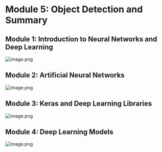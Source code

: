 

# Module 5: Object Detection and Summary
## Module 1: Introduction to Neural Networks and Deep Learning
![image.png](https://prod-files-secure.s3.us-west-2.amazonaws.com/03e82b26-cccb-4906-bb56-adabcbdc0655/a8d40bcb-c482-4026-8872-311e16b2dc63/image.png?X-Amz-Algorithm=AWS4-HMAC-SHA256&X-Amz-Content-Sha256=UNSIGNED-PAYLOAD&X-Amz-Credential=ASIAZI2LB4665US6SMJ2%2F20250131%2Fus-west-2%2Fs3%2Faws4_request&X-Amz-Date=20250131T181934Z&X-Amz-Expires=3600&X-Amz-Security-Token=IQoJb3JpZ2luX2VjELr%2F%2F%2F%2F%2F%2F%2F%2F%2F%2FwEaCXVzLXdlc3QtMiJGMEQCICaFv6pPNcrhUXPfTwJ6YU5%2FXORbebAR5IlYRJvw0i7uAiAUsAS0uJLdZAdH0hXJ26mZf%2BACI66JfeOWrSSM4devJyqIBAjD%2F%2F%2F%2F%2F%2F%2F%2F%2F%2F8BEAAaDDYzNzQyMzE4MzgwNSIM9ZdUvjinsF%2BIBxK4KtwDNq8htig%2FrGjSiDtX0DGyFWT1zhPLRmHKABspU0gCqvEIa30ubgacXIafGP1STW2CYIeAl1DB9Q%2B2OlrvI6tiGRXw%2FiGcH%2FMrIdbsjoA4LCzuQRwH8A5IiNyair4oibeZd7d3oTnSE9G9NKHRvyj4UJ1tlKN3YDQAu%2BtBkZ8uvi7Ok9w8ufab5hS%2Fa0y4cgelOCOM68YnN5AZCB6Ww70JzyXFuUZFOAzI5WL6hI%2FGUtLSCQelJ5k20Sicv2GW74So9TwpwiC5Fulxlo9EprVtBJNFJWRtk8UWuhNdB2iLeMm7r2ejhfBkBspTaX54aDKHFsGE6fj756W917Mht10gZEGJW1Md7UPyt64fDGkOce9Cf1xdGgheJEz07%2FrD7BDZf6HZAxXm4gzX0BJ5zOuD5x9FeAFgj4u3yNCxdihho2rwgbaQ8%2FrZkxqUHXVOw5cOqWEQ%2FpiRT%2F%2FqJlTWhjLPKogAX%2F8%2FKEVW9iAcq0sRFeV3WZn6IGEMkHhr8M1ZrID3PgFtmQNOB2SmtaiotwMg0xvvAG5ayxhZ8ew3Ei%2B0DsI9sN82QvLa9HGY762pfx9Pm%2F9swI8bVrdUfuO2YGg2KxmRqSjjZz9NAvDvE2dbxDMEma%2BlT3r9H1kyKg0w5aP0vAY6pgG8s7UTxa9n6Z0la2Os644ym8MMjFwptGQ2N7pIkwSJlPYxKLAFIibweaxeYaexazxJxcLm%2FyDxWS7y8qHzuepd0OyOmkPzuguLWEf0A4QiKJ7RBz%2FNXj7LvJMl%2FaYpFQ9TFIv3HnJ2GnYHL5lYFoJ172NdB%2FUre0oyoL6tbNU8OjcibRBoR0sUqqTvVG9kGi2KB7Hfn1jtHkYgiXthOCe8MEKQun1n&X-Amz-Signature=62f89c918579ebed2a11d1a878c50cd2ff2d643d3148d00117b5d9152e08d9d6&X-Amz-SignedHeaders=host&x-id=GetObject)
## Module 2: Artificial Neural Networks
![image.png](https://prod-files-secure.s3.us-west-2.amazonaws.com/03e82b26-cccb-4906-bb56-adabcbdc0655/5157ca89-62da-41d9-a98f-6432b71047a9/image.png?X-Amz-Algorithm=AWS4-HMAC-SHA256&X-Amz-Content-Sha256=UNSIGNED-PAYLOAD&X-Amz-Credential=ASIAZI2LB4665US6SMJ2%2F20250131%2Fus-west-2%2Fs3%2Faws4_request&X-Amz-Date=20250131T181934Z&X-Amz-Expires=3600&X-Amz-Security-Token=IQoJb3JpZ2luX2VjELr%2F%2F%2F%2F%2F%2F%2F%2F%2F%2FwEaCXVzLXdlc3QtMiJGMEQCICaFv6pPNcrhUXPfTwJ6YU5%2FXORbebAR5IlYRJvw0i7uAiAUsAS0uJLdZAdH0hXJ26mZf%2BACI66JfeOWrSSM4devJyqIBAjD%2F%2F%2F%2F%2F%2F%2F%2F%2F%2F8BEAAaDDYzNzQyMzE4MzgwNSIM9ZdUvjinsF%2BIBxK4KtwDNq8htig%2FrGjSiDtX0DGyFWT1zhPLRmHKABspU0gCqvEIa30ubgacXIafGP1STW2CYIeAl1DB9Q%2B2OlrvI6tiGRXw%2FiGcH%2FMrIdbsjoA4LCzuQRwH8A5IiNyair4oibeZd7d3oTnSE9G9NKHRvyj4UJ1tlKN3YDQAu%2BtBkZ8uvi7Ok9w8ufab5hS%2Fa0y4cgelOCOM68YnN5AZCB6Ww70JzyXFuUZFOAzI5WL6hI%2FGUtLSCQelJ5k20Sicv2GW74So9TwpwiC5Fulxlo9EprVtBJNFJWRtk8UWuhNdB2iLeMm7r2ejhfBkBspTaX54aDKHFsGE6fj756W917Mht10gZEGJW1Md7UPyt64fDGkOce9Cf1xdGgheJEz07%2FrD7BDZf6HZAxXm4gzX0BJ5zOuD5x9FeAFgj4u3yNCxdihho2rwgbaQ8%2FrZkxqUHXVOw5cOqWEQ%2FpiRT%2F%2FqJlTWhjLPKogAX%2F8%2FKEVW9iAcq0sRFeV3WZn6IGEMkHhr8M1ZrID3PgFtmQNOB2SmtaiotwMg0xvvAG5ayxhZ8ew3Ei%2B0DsI9sN82QvLa9HGY762pfx9Pm%2F9swI8bVrdUfuO2YGg2KxmRqSjjZz9NAvDvE2dbxDMEma%2BlT3r9H1kyKg0w5aP0vAY6pgG8s7UTxa9n6Z0la2Os644ym8MMjFwptGQ2N7pIkwSJlPYxKLAFIibweaxeYaexazxJxcLm%2FyDxWS7y8qHzuepd0OyOmkPzuguLWEf0A4QiKJ7RBz%2FNXj7LvJMl%2FaYpFQ9TFIv3HnJ2GnYHL5lYFoJ172NdB%2FUre0oyoL6tbNU8OjcibRBoR0sUqqTvVG9kGi2KB7Hfn1jtHkYgiXthOCe8MEKQun1n&X-Amz-Signature=388290713a82370af59f2813a17701abbf732c988bd55a0e864d07f32ae1ede5&X-Amz-SignedHeaders=host&x-id=GetObject)
## Module 3: Keras and Deep Learning Libraries
![image.png](https://prod-files-secure.s3.us-west-2.amazonaws.com/03e82b26-cccb-4906-bb56-adabcbdc0655/5089ce50-05f1-470d-ad42-42503bf1df5f/image.png?X-Amz-Algorithm=AWS4-HMAC-SHA256&X-Amz-Content-Sha256=UNSIGNED-PAYLOAD&X-Amz-Credential=ASIAZI2LB4665US6SMJ2%2F20250131%2Fus-west-2%2Fs3%2Faws4_request&X-Amz-Date=20250131T181934Z&X-Amz-Expires=3600&X-Amz-Security-Token=IQoJb3JpZ2luX2VjELr%2F%2F%2F%2F%2F%2F%2F%2F%2F%2FwEaCXVzLXdlc3QtMiJGMEQCICaFv6pPNcrhUXPfTwJ6YU5%2FXORbebAR5IlYRJvw0i7uAiAUsAS0uJLdZAdH0hXJ26mZf%2BACI66JfeOWrSSM4devJyqIBAjD%2F%2F%2F%2F%2F%2F%2F%2F%2F%2F8BEAAaDDYzNzQyMzE4MzgwNSIM9ZdUvjinsF%2BIBxK4KtwDNq8htig%2FrGjSiDtX0DGyFWT1zhPLRmHKABspU0gCqvEIa30ubgacXIafGP1STW2CYIeAl1DB9Q%2B2OlrvI6tiGRXw%2FiGcH%2FMrIdbsjoA4LCzuQRwH8A5IiNyair4oibeZd7d3oTnSE9G9NKHRvyj4UJ1tlKN3YDQAu%2BtBkZ8uvi7Ok9w8ufab5hS%2Fa0y4cgelOCOM68YnN5AZCB6Ww70JzyXFuUZFOAzI5WL6hI%2FGUtLSCQelJ5k20Sicv2GW74So9TwpwiC5Fulxlo9EprVtBJNFJWRtk8UWuhNdB2iLeMm7r2ejhfBkBspTaX54aDKHFsGE6fj756W917Mht10gZEGJW1Md7UPyt64fDGkOce9Cf1xdGgheJEz07%2FrD7BDZf6HZAxXm4gzX0BJ5zOuD5x9FeAFgj4u3yNCxdihho2rwgbaQ8%2FrZkxqUHXVOw5cOqWEQ%2FpiRT%2F%2FqJlTWhjLPKogAX%2F8%2FKEVW9iAcq0sRFeV3WZn6IGEMkHhr8M1ZrID3PgFtmQNOB2SmtaiotwMg0xvvAG5ayxhZ8ew3Ei%2B0DsI9sN82QvLa9HGY762pfx9Pm%2F9swI8bVrdUfuO2YGg2KxmRqSjjZz9NAvDvE2dbxDMEma%2BlT3r9H1kyKg0w5aP0vAY6pgG8s7UTxa9n6Z0la2Os644ym8MMjFwptGQ2N7pIkwSJlPYxKLAFIibweaxeYaexazxJxcLm%2FyDxWS7y8qHzuepd0OyOmkPzuguLWEf0A4QiKJ7RBz%2FNXj7LvJMl%2FaYpFQ9TFIv3HnJ2GnYHL5lYFoJ172NdB%2FUre0oyoL6tbNU8OjcibRBoR0sUqqTvVG9kGi2KB7Hfn1jtHkYgiXthOCe8MEKQun1n&X-Amz-Signature=30ee35d344f4e935da4220de1aa822e1bc6fb6c5d29ee9246bcd55784505eadd&X-Amz-SignedHeaders=host&x-id=GetObject)
## Module 4: Deep Learning Models
![image.png](https://prod-files-secure.s3.us-west-2.amazonaws.com/03e82b26-cccb-4906-bb56-adabcbdc0655/4e22fcb0-cfbc-4d28-b961-b9b8fde071f0/image.png?X-Amz-Algorithm=AWS4-HMAC-SHA256&X-Amz-Content-Sha256=UNSIGNED-PAYLOAD&X-Amz-Credential=ASIAZI2LB4665US6SMJ2%2F20250131%2Fus-west-2%2Fs3%2Faws4_request&X-Amz-Date=20250131T181934Z&X-Amz-Expires=3600&X-Amz-Security-Token=IQoJb3JpZ2luX2VjELr%2F%2F%2F%2F%2F%2F%2F%2F%2F%2FwEaCXVzLXdlc3QtMiJGMEQCICaFv6pPNcrhUXPfTwJ6YU5%2FXORbebAR5IlYRJvw0i7uAiAUsAS0uJLdZAdH0hXJ26mZf%2BACI66JfeOWrSSM4devJyqIBAjD%2F%2F%2F%2F%2F%2F%2F%2F%2F%2F8BEAAaDDYzNzQyMzE4MzgwNSIM9ZdUvjinsF%2BIBxK4KtwDNq8htig%2FrGjSiDtX0DGyFWT1zhPLRmHKABspU0gCqvEIa30ubgacXIafGP1STW2CYIeAl1DB9Q%2B2OlrvI6tiGRXw%2FiGcH%2FMrIdbsjoA4LCzuQRwH8A5IiNyair4oibeZd7d3oTnSE9G9NKHRvyj4UJ1tlKN3YDQAu%2BtBkZ8uvi7Ok9w8ufab5hS%2Fa0y4cgelOCOM68YnN5AZCB6Ww70JzyXFuUZFOAzI5WL6hI%2FGUtLSCQelJ5k20Sicv2GW74So9TwpwiC5Fulxlo9EprVtBJNFJWRtk8UWuhNdB2iLeMm7r2ejhfBkBspTaX54aDKHFsGE6fj756W917Mht10gZEGJW1Md7UPyt64fDGkOce9Cf1xdGgheJEz07%2FrD7BDZf6HZAxXm4gzX0BJ5zOuD5x9FeAFgj4u3yNCxdihho2rwgbaQ8%2FrZkxqUHXVOw5cOqWEQ%2FpiRT%2F%2FqJlTWhjLPKogAX%2F8%2FKEVW9iAcq0sRFeV3WZn6IGEMkHhr8M1ZrID3PgFtmQNOB2SmtaiotwMg0xvvAG5ayxhZ8ew3Ei%2B0DsI9sN82QvLa9HGY762pfx9Pm%2F9swI8bVrdUfuO2YGg2KxmRqSjjZz9NAvDvE2dbxDMEma%2BlT3r9H1kyKg0w5aP0vAY6pgG8s7UTxa9n6Z0la2Os644ym8MMjFwptGQ2N7pIkwSJlPYxKLAFIibweaxeYaexazxJxcLm%2FyDxWS7y8qHzuepd0OyOmkPzuguLWEf0A4QiKJ7RBz%2FNXj7LvJMl%2FaYpFQ9TFIv3HnJ2GnYHL5lYFoJ172NdB%2FUre0oyoL6tbNU8OjcibRBoR0sUqqTvVG9kGi2KB7Hfn1jtHkYgiXthOCe8MEKQun1n&X-Amz-Signature=dce1f5c2863ff7d228d241d614b26cb7a1c15aa99d3daa0c4df5c4b71d5dbb85&X-Amz-SignedHeaders=host&x-id=GetObject)